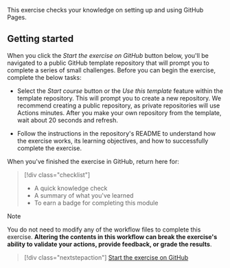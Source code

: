 This exercise checks your knowledge on setting up and using GitHub Pages.

## Getting started

When you click the _Start the exercise on GitHub_ button below, you'll be navigated to a public GitHub template repository that will prompt you to complete a series of small challenges. Before you can begin the exercise, complete the below tasks:

- Select the _Start course_ button or the _Use this template_ feature within the template repository. This will prompt you to create a new repository. We recommend creating a public repository, as private repositories will use Actions minutes.
After you make your own repository from the template, wait about 20 seconds and refresh.

- Follow the instructions in the repository's README to understand how the exercise works, its learning objectives, and how to successfully complete the exercise.

When you've finished the exercise in GitHub, return here for:

> [!div class="checklist"]
> * A quick knowledge check 
> * A summary of what you've learned
> * To earn a badge for completing this module

>[!Note] 
> You do not need to modify any of the workflow files to complete this exercise.
> **Altering the contents in this workflow can break the exercise's**
> **ability to validate your actions, provide feedback, or grade the results**.

> [!div class="nextstepaction"]
> [Start the exercise on GitHub](https://github.com/skills/github-pages?azure-portal=true)
